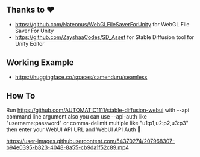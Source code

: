 ## Thanks to ❤ 
- https://github.com/Nateonus/WebGLFileSaverForUnity for WebGL File Saver For Unity 
- https://github.com/ZayshaaCodes/SD_Asset for Stable Diffusion tool for Unity Editor

## Working Example
- https://huggingface.co/spaces/camenduru/seamless

## How To
Run https://github.com/AUTOMATIC1111/stable-diffusion-webui with --api command line argument also you can use --api-auth like "username:password" or comma-delimit multiple like "u1:p1,u2:p2,u3:p3" then enter your WebUI API URL and WebUI API Auth 🎉

https://user-images.githubusercontent.com/54370274/207968307-b94e0395-b823-4048-8a55-cb9da1f52c89.mp4
